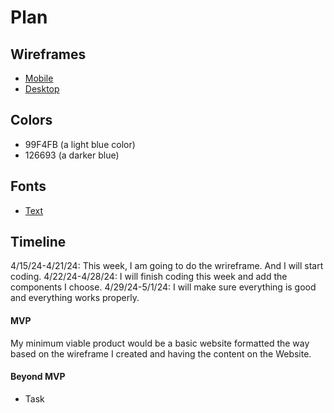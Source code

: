 # Plan

## Wireframes
* [Mobile](mobile.png)
* [Desktop](pc.png)

## Colors
* 99F4FB (a light blue color)
* 126693 (a darker blue)

## Fonts
* [Text](URL)

## Timeline
4/15/24-4/21/24:
This week, I am going to do the wrireframe. And I will start coding.
4/22/24-4/28/24:
I will finish coding this week and add the components I choose.
4/29/24-5/1/24:
I will make sure everything is good and everything works properly.
#### MVP
My minimum viable product would be a basic website formatted the way based on the wireframe I created and having the content on the Website.
#### Beyond MVP

* Task
